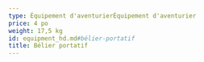 ```yaml
---
type: Équipement d'aventurierÉquipement d'aventurier
price: 4 po
weight: 17,5 kg
id: equipment_hd.md#bélier-portatif
title: Bélier portatif
---
```


